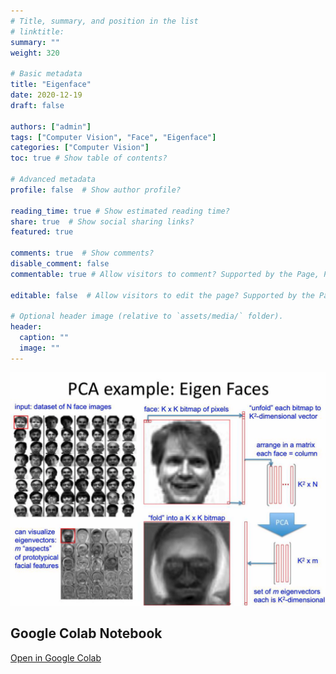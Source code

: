 ```yaml
---
# Title, summary, and position in the list
# linktitle: 
summary: ""
weight: 320

# Basic metadata
title: "Eigenface"
date: 2020-12-19
draft: false
 
authors: ["admin"]
tags: ["Computer Vision", "Face", "Eigenface"]
categories: ["Computer Vision"]
toc: true # Show table of contents?

# Advanced metadata
profile: false  # Show author profile?

reading_time: true # Show estimated reading time?
share: true  # Show social sharing links?
featured: true

comments: true  # Show comments?
disable_comment: false
commentable: true # Allow visitors to comment? Supported by the Page, Post, and Docs content types.

editable: false  # Allow visitors to edit the page? Supported by the Page, Post, and Docs content types.

# Optional header image (relative to `assets/media/` folder).
header:
  caption: ""
  image: ""
---
```


![截屏2021-02-07 16.22.02](https://raw.githubusercontent.com/EckoTan0804/upic-repo/master/uPic/截屏2021-02-07%2016.22.02-20210209112428930.png)



## Google Colab Notebook

[Open in Google Colab](https://colab.research.google.com/drive/1ikyS3qAz1hehQyAKXFcquUthboo75Gai?usp=sharing) 

